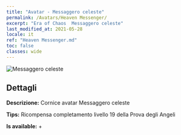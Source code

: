 ```yaml
---
title: "Avatar - Messaggero celeste"
permalink: /Avatars/Heaven Messenger/
excerpt: "Era of Chaos  Messaggero celeste"
last_modified_at: 2021-05-28
locale: it
ref: "Heaven Messenger.md"
toc: false
classes: wide
---
```

 ![Messaggero celeste](/images/a/avatarFrame_43.png)

## Dettagli

 **Descrizione:** Cornice avatar Messaggero celeste 

 **Tips:** Ricompensa completamento livello 19 della Prova degli Angeli 

 **Is available:**  + 

